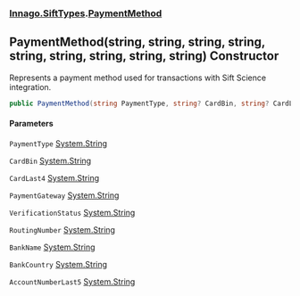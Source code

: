 ### [Innago\.SiftTypes](../index.md 'Innago\.SiftTypes').[PaymentMethod](index.md 'Innago\.SiftTypes\.PaymentMethod')

## PaymentMethod\(string, string, string, string, string, string, string, string, string\) Constructor

Represents a payment method used for transactions with Sift Science integration\.

```csharp
public PaymentMethod(string PaymentType, string? CardBin, string? CardLast4, string? PaymentGateway, string? VerificationStatus, string? RoutingNumber, string? BankName, string? BankCountry, string? AccountNumberLast5);
```
#### Parameters

<a name='Innago.SiftTypes.PaymentMethod.PaymentMethod(string,string,string,string,string,string,string,string,string).PaymentType'></a>

`PaymentType` [System\.String](https://learn.microsoft.com/en-us/dotnet/api/system.string 'System\.String')

<a name='Innago.SiftTypes.PaymentMethod.PaymentMethod(string,string,string,string,string,string,string,string,string).CardBin'></a>

`CardBin` [System\.String](https://learn.microsoft.com/en-us/dotnet/api/system.string 'System\.String')

<a name='Innago.SiftTypes.PaymentMethod.PaymentMethod(string,string,string,string,string,string,string,string,string).CardLast4'></a>

`CardLast4` [System\.String](https://learn.microsoft.com/en-us/dotnet/api/system.string 'System\.String')

<a name='Innago.SiftTypes.PaymentMethod.PaymentMethod(string,string,string,string,string,string,string,string,string).PaymentGateway'></a>

`PaymentGateway` [System\.String](https://learn.microsoft.com/en-us/dotnet/api/system.string 'System\.String')

<a name='Innago.SiftTypes.PaymentMethod.PaymentMethod(string,string,string,string,string,string,string,string,string).VerificationStatus'></a>

`VerificationStatus` [System\.String](https://learn.microsoft.com/en-us/dotnet/api/system.string 'System\.String')

<a name='Innago.SiftTypes.PaymentMethod.PaymentMethod(string,string,string,string,string,string,string,string,string).RoutingNumber'></a>

`RoutingNumber` [System\.String](https://learn.microsoft.com/en-us/dotnet/api/system.string 'System\.String')

<a name='Innago.SiftTypes.PaymentMethod.PaymentMethod(string,string,string,string,string,string,string,string,string).BankName'></a>

`BankName` [System\.String](https://learn.microsoft.com/en-us/dotnet/api/system.string 'System\.String')

<a name='Innago.SiftTypes.PaymentMethod.PaymentMethod(string,string,string,string,string,string,string,string,string).BankCountry'></a>

`BankCountry` [System\.String](https://learn.microsoft.com/en-us/dotnet/api/system.string 'System\.String')

<a name='Innago.SiftTypes.PaymentMethod.PaymentMethod(string,string,string,string,string,string,string,string,string).AccountNumberLast5'></a>

`AccountNumberLast5` [System\.String](https://learn.microsoft.com/en-us/dotnet/api/system.string 'System\.String')